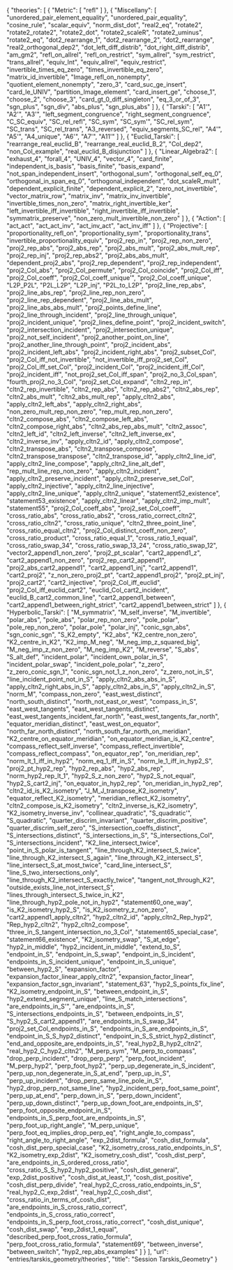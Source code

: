 {
    "theories": [
        {
            "Metric": [
                "refl"
            ]
        },
        {
            "Miscellany": [
                "unordered_pair_element_equality",
                "unordered_pair_equality",
                "cosine_rule",
                "scalar_equiv",
                "norm_dist_dot",
                "real2_eq",
                "rotate2",
                "rotate2_rotate2",
                "rotate2_dot",
                "rotate2_scaleR",
                "rotate2_uminus",
                "rotate2_eq",
                "dot2_rearrange_1",
                "dot2_rearrange_2",
                "dot2_rearrange",
                "real2_orthogonal_dep2",
                "dot_left_diff_distrib",
                "dot_right_diff_distrib",
                "am_gm2",
                "refl_on_allrel",
                "refl_on_restrict",
                "sym_allrel",
                "sym_restrict",
                "trans_allrel",
                "equiv_Int",
                "equiv_allrel",
                "equiv_restrict",
                "invertible_times_eq_zero",
                "times_invertible_eq_zero",
                "matrix_id_invertible",
                "Image_refl_on_nonempty",
                "quotient_element_nonempty",
                "zero_3",
                "card_suc_ge_insert",
                "card_le_UNIV",
                "partition_Image_element",
                "card_insert_ge",
                "choose_1",
                "choose_2",
                "choose_3",
                "card_gt_0_diff_singleton",
                "eq_3_or_of_3",
                "sgn_plus",
                "sgn_div",
                "abs_plus",
                "sgn_plus_abs"
            ]
        },
        {
            "Tarski": [
                "A1'",
                "A2'",
                "A3'",
                "left_segment_congruence",
                "right_segment_congruence",
                "C_SC_equiv",
                "SC_rel_refl",
                "SC_sym",
                "SC_sym'",
                "SC_rel_sym",
                "SC_trans",
                "SC_rel_trans",
                "A3_reversed",
                "equiv_segments_SC_rel",
                "A4'",
                "A5'",
                "A4_unique",
                "A6'",
                "A7'",
                "A11'"
            ]
        },
        {
            "Euclid_Tarski": [
                "rearrange_real_euclid_B",
                "rearrange_real_euclid_B_2",
                "Col_dep2",
                "non_Col_example",
                "real_euclid_B_disjunction"
            ]
        },
        {
            "Linear_Algebra2": [
                "exhaust_4",
                "forall_4",
                "UNIV_4",
                "vector_4",
                "card_finite",
                "independent_is_basis",
                "basis_finite",
                "basis_expand",
                "not_span_independent_insert",
                "orthogonal_sum",
                "orthogonal_self_eq_0",
                "orthogonal_in_span_eq_0",
                "orthogonal_independent",
                "dot_scaleR_mult",
                "dependent_explicit_finite",
                "dependent_explicit_2",
                "zero_not_invertible",
                "vector_matrix_row",
                "matrix_inv",
                "matrix_inv_invertible",
                "invertible_times_non_zero",
                "matrix_right_invertible_ker",
                "left_invertible_iff_invertible",
                "right_invertible_iff_invertible",
                "symmatrix_preserve",
                "non_zero_mult_invertible_non_zero"
            ]
        },
        {
            "Action": [
                "act_act",
                "act_act_inv",
                "act_inv_act",
                "act_inv_iff"
            ]
        },
        {
            "Projective": [
                "proportionality_refl_on",
                "proportionality_sym",
                "proportionality_trans",
                "invertible_proportionality_equiv",
                "proj2_rep_in",
                "proj2_rep_non_zero",
                "proj2_rep_abs",
                "proj2_abs_rep",
                "proj2_abs_mult",
                "proj2_abs_mult_rep",
                "proj2_rep_inj",
                "proj2_rep_abs2",
                "proj2_abs_abs_mult",
                "dependent_proj2_abs",
                "proj2_rep_dependent",
                "proj2_rep_independent",
                "proj2_Col_abs",
                "proj2_Col_permute",
                "proj2_Col_coincide",
                "proj2_Col_iff",
                "proj2_Col_coeff",
                "proj2_Col_coeff_unique'",
                "proj2_Col_coeff_unique",
                "L2P_P2L",
                "P2L_L2P",
                "L2P_inj",
                "P2L_to_L2P",
                "proj2_line_rep_abs",
                "proj2_line_abs_rep",
                "proj2_line_rep_non_zero",
                "proj2_line_rep_dependent",
                "proj2_line_abs_mult",
                "proj2_line_abs_abs_mult",
                "proj2_points_define_line",
                "proj2_line_through_incident",
                "proj2_line_through_unique",
                "proj2_incident_unique",
                "proj2_lines_define_point",
                "proj2_incident_switch",
                "proj2_intersection_incident",
                "proj2_intersection_unique",
                "proj2_not_self_incident",
                "proj2_another_point_on_line",
                "proj2_another_line_through_point",
                "proj2_incident_abs",
                "proj2_incident_left_abs",
                "proj2_incident_right_abs",
                "proj2_subset_Col",
                "proj2_Col_iff_not_invertible",
                "not_invertible_iff_proj2_set_Col",
                "proj2_Col_iff_set_Col",
                "proj2_incident_Col",
                "proj2_incident_iff_Col",
                "proj2_incident_iff",
                "not_proj2_set_Col_iff_span",
                "proj2_no_3_Col_span",
                "fourth_proj2_no_3_Col",
                "proj2_set_Col_expand",
                "cltn2_rep_in",
                "cltn2_rep_invertible",
                "cltn2_rep_abs",
                "cltn2_rep_abs2",
                "cltn2_abs_rep",
                "cltn2_abs_mult",
                "cltn2_abs_mult_rep",
                "apply_cltn2_abs",
                "apply_cltn2_left_abs",
                "apply_cltn2_right_abs",
                "non_zero_mult_rep_non_zero",
                "rep_mult_rep_non_zero",
                "cltn2_compose_abs",
                "cltn2_compose_left_abs",
                "cltn2_compose_right_abs",
                "cltn2_abs_rep_abs_mult",
                "cltn2_assoc",
                "cltn2_left_id",
                "cltn2_left_inverse",
                "cltn2_left_inverse_ex",
                "cltn2_inverse_inv",
                "apply_cltn2_id",
                "apply_cltn2_compose",
                "cltn2_transpose_abs",
                "cltn2_transpose_compose",
                "cltn2_transpose_transpose",
                "cltn2_transpose_id",
                "apply_cltn2_line_id",
                "apply_cltn2_line_compose",
                "apply_cltn2_line_alt_def",
                "rep_mult_line_rep_non_zero",
                "apply_cltn2_incident",
                "apply_cltn2_preserve_incident",
                "apply_cltn2_preserve_set_Col",
                "apply_cltn2_injective",
                "apply_cltn2_line_injective",
                "apply_cltn2_line_unique",
                "apply_cltn2_unique",
                "statement52_existence",
                "statement53_existence",
                "apply_cltn2_linear",
                "apply_cltn2_imp_mult",
                "statement55",
                "proj2_Col_coeff_abs",
                "proj2_set_Col_coeff",
                "cross_ratio_abs",
                "cross_ratio_abs2",
                "cross_ratio_correct_cltn2",
                "cross_ratio_cltn2",
                "cross_ratio_unique",
                "cltn2_three_point_line",
                "cross_ratio_equal_cltn2",
                "proj2_Col_distinct_coeff_non_zero",
                "cross_ratio_product",
                "cross_ratio_equal_1",
                "cross_ratio_1_equal",
                "cross_ratio_swap_34",
                "cross_ratio_swap_13_24",
                "cross_ratio_swap_12",
                "vector2_append1_non_zero",
                "proj2_pt_scalar",
                "cart2_append1_z",
                "cart2_append1_non_zero",
                "proj2_rep_cart2_append1",
                "proj2_abs_cart2_append1",
                "cart2_append1_inj",
                "cart2_append1",
                "cart2_proj2",
                "z_non_zero_proj2_pt",
                "cart2_append1_proj2",
                "proj2_pt_inj",
                "proj2_cart2",
                "cart2_injective",
                "proj2_Col_iff_euclid",
                "proj2_Col_iff_euclid_cart2",
                "euclid_Col_cart2_incident",
                "euclid_B_cart2_common_line",
                "cart2_append1_between",
                "cart2_append1_between_right_strict",
                "cart2_append1_between_strict"
            ]
        },
        {
            "Hyperbolic_Tarski": [
                "M_symmatrix",
                "M_self_inverse",
                "M_invertible",
                "polar_abs",
                "pole_abs",
                "polar_rep_non_zero",
                "pole_polar",
                "pole_rep_non_zero",
                "polar_pole",
                "polar_inj",
                "conic_sgn_abs",
                "sgn_conic_sgn",
                "S_K2_empty",
                "K2_abs",
                "K2_centre_non_zero",
                "K2_centre_in_K2",
                "K2_imp_M_neg",
                "M_neg_imp_z_squared_big",
                "M_neg_imp_z_non_zero",
                "M_neg_imp_K2",
                "M_reverse",
                "S_abs",
                "S_alt_def",
                "incident_polar",
                "incident_own_polar_in_S",
                "incident_polar_swap",
                "incident_pole_polar",
                "z_zero",
                "z_zero_conic_sgn_1",
                "conic_sgn_not_1_z_non_zero",
                "z_zero_not_in_S",
                "line_incident_point_not_in_S",
                "apply_cltn2_abs_abs_in_S",
                "apply_cltn2_right_abs_in_S",
                "apply_cltn2_abs_in_S",
                "apply_cltn2_in_S",
                "norm_M",
                "compass_non_zero",
                "east_west_distinct",
                "north_south_distinct",
                "north_not_east_or_west",
                "compass_in_S",
                "east_west_tangents",
                "east_west_tangents_distinct",
                "east_west_tangents_incident_far_north",
                "east_west_tangents_far_north",
                "equator_meridian_distinct",
                "east_west_on_equator",
                "north_far_north_distinct",
                "north_south_far_north_on_meridian",
                "K2_centre_on_equator_meridian",
                "on_equator_meridian_is_K2_centre",
                "compass_reflect_self_inverse",
                "compass_reflect_invertible",
                "compass_reflect_compass",
                "on_equator_rep",
                "on_meridian_rep",
                "norm_lt_1_iff_in_hyp2",
                "norm_eq_1_iff_in_S",
                "norm_le_1_iff_in_hyp2_S",
                "proj2_pt_hyp2_rep",
                "hyp2_rep_abs",
                "hyp2_abs_rep",
                "norm_hyp2_rep_lt_1",
                "hyp2_S_z_non_zero",
                "hyp2_S_not_equal",
                "hyp2_S_cart2_inj",
                "on_equator_in_hyp2_rep",
                "on_meridian_in_hyp2_rep",
                "cltn2_id_is_K2_isometry",
                "J_M_J_transpose_K2_isometry",
                "equator_reflect_K2_isometry",
                "meridian_reflect_K2_isometry",
                "cltn2_compose_is_K2_isometry",
                "cltn2_inverse_is_K2_isometry",
                "K2_isometry_inverse_inv",
                "collinear_quadratic",
                "S_quadratic'",
                "S_quadratic",
                "quarter_discrim_invariant",
                "quarter_discrim_positive",
                "quarter_discrim_self_zero",
                "S_intersection_coeffs_distinct",
                "S_intersections_distinct",
                "S_intersections_in_S",
                "S_intersections_Col",
                "S_intersections_incident",
                "K2_line_intersect_twice",
                "point_in_S_polar_is_tangent",
                "line_through_K2_intersect_S_twice",
                "line_through_K2_intersect_S_again",
                "line_through_K2_intersect_S",
                "line_intersect_S_at_most_twice",
                "card_line_intersect_S",
                "line_S_two_intersections_only",
                "line_through_K2_intersect_S_exactly_twice",
                "tangent_not_through_K2",
                "outside_exists_line_not_intersect_S",
                "lines_through_intersect_S_twice_in_K2",
                "line_through_hyp2_pole_not_in_hyp2",
                "statement60_one_way",
                "is_K2_isometry_hyp2_S",
                "is_K2_isometry_z_non_zero",
                "cart2_append1_apply_cltn2",
                "hyp2_cltn2_id",
                "apply_cltn2_Rep_hyp2",
                "Rep_hyp2_cltn2",
                "hyp2_cltn2_compose",
                "three_in_S_tangent_intersection_no_3_Col",
                "statement65_special_case",
                "statement66_existence",
                "K2_isometry_swap",
                "S_at_edge",
                "hyp2_in_middle",
                "hyp2_incident_in_middle",
                "extend_to_S",
                "endpoint_in_S",
                "endpoint_in_S_swap",
                "endpoint_in_S_incident",
                "endpoints_in_S_incident_unique",
                "endpoint_in_S_unique",
                "between_hyp2_S",
                "expansion_factor",
                "expansion_factor_linear_apply_cltn2",
                "expansion_factor_linear",
                "expansion_factor_sgn_invariant",
                "statement_63",
                "hyp2_S_points_fix_line",
                "K2_isometry_endpoint_in_S",
                "between_endpoint_in_S",
                "hyp2_extend_segment_unique",
                "line_S_match_intersections",
                "are_endpoints_in_S'",
                "are_endpoints_in_S",
                "S_intersections_endpoints_in_S",
                "between_endpoints_in_S",
                "S_hyp2_S_cart2_append1",
                "are_endpoints_in_S_swap_34",
                "proj2_set_Col_endpoints_in_S",
                "endpoints_in_S_are_endpoints_in_S",
                "endpoint_in_S_S_hyp2_distinct",
                "endpoint_in_S_S_strict_hyp2_distinct",
                "end_and_opposite_are_endpoints_in_S",
                "real_hyp2_B_hyp2_cltn2",
                "real_hyp2_C_hyp2_cltn2",
                "M_perp_sym",
                "M_perp_to_compass",
                "drop_perp_incident",
                "drop_perp_perp",
                "perp_foot_incident",
                "M_perp_hyp2",
                "perp_foot_hyp2",
                "perp_up_degenerate_in_S_incident",
                "perp_up_non_degenerate_in_S_at_end",
                "perp_up_in_S",
                "perp_up_incident",
                "drop_perp_same_line_pole_in_S",
                "hyp2_drop_perp_not_same_line",
                "hyp2_incident_perp_foot_same_point",
                "perp_up_at_end",
                "perp_down_in_S",
                "perp_down_incident",
                "perp_up_down_distinct",
                "perp_up_down_foot_are_endpoints_in_S",
                "perp_foot_opposite_endpoint_in_S",
                "endpoints_in_S_perp_foot_are_endpoints_in_S",
                "perp_foot_up_right_angle",
                "M_perp_unique",
                "perp_foot_eq_implies_drop_perp_eq",
                "right_angle_to_compass",
                "right_angle_to_right_angle",
                "exp_2dist_formula",
                "cosh_dist_formula",
                "cosh_dist_perp_special_case",
                "K2_isometry_cross_ratio_endpoints_in_S",
                "K2_isometry_exp_2dist",
                "K2_isometry_cosh_dist",
                "cosh_dist_perp",
                "are_endpoints_in_S_ordered_cross_ratio",
                "cross_ratio_S_S_hyp2_hyp2_positive",
                "cosh_dist_general",
                "exp_2dist_positive",
                "cosh_dist_at_least_1",
                "cosh_dist_positive",
                "cosh_dist_perp_divide",
                "real_hyp2_C_cross_ratio_endpoints_in_S",
                "real_hyp2_C_exp_2dist",
                "real_hyp2_C_cosh_dist",
                "cross_ratio_in_terms_of_cosh_dist",
                "are_endpoints_in_S_cross_ratio_correct",
                "endpoints_in_S_cross_ratio_correct",
                "endpoints_in_S_perp_foot_cross_ratio_correct",
                "cosh_dist_unique",
                "cosh_dist_swap",
                "exp_2dist_1_equal",
                "described_perp_foot_cross_ratio_formula",
                "perp_foot_cross_ratio_formula",
                "statement69",
                "between_inverse",
                "between_switch",
                "hyp2_rep_abs_examples"
            ]
        }
    ],
    "url": "entries/tarskis_geometry/theories",
    "title": "Session Tarskis_Geometry"
}